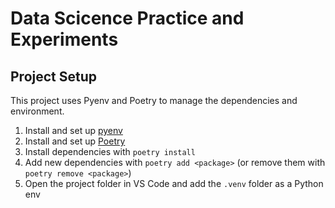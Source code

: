# Data Scicence Practice and Experiments

## Project Setup

This project uses Pyenv and Poetry to manage the dependencies and environment.

1. Install and set up [pyenv](https://github.com/pyenv/pyenv)
2. Install and set up [Poetry](https://python-poetry.org/)
3. Install dependencies with `poetry install`
4. Add new dependencies with `poetry add <package>` (or remove them with `poetry remove <package>`)
5. Open the project folder in VS Code and add the `.venv` folder as a Python env
